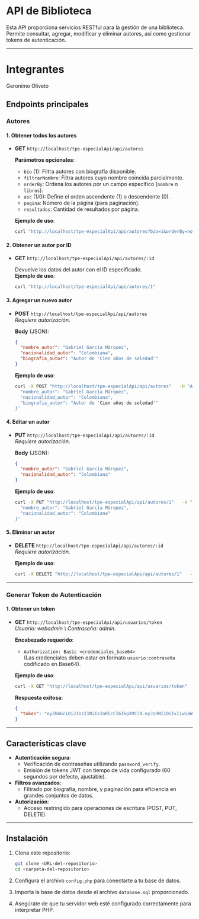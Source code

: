 
# API de Biblioteca

Esta API proporciona servicios RESTful para la gestión de una biblioteca. Permite consultar, agregar, modificar y eliminar autores, así como gestionar tokens de autenticación.

---
# Integrantes
 Geronimo Oliveto
## **Endpoints principales**

### **Autores**

#### **1. Obtener todos los autores**
- **GET** `http://localhost/tpe-especialApi/api/autores`
  
  **Parámetros opcionales**:
  - `bio` (1): Filtra autores con biografía disponible.
  - `filtrarNombre`: Filtra autores cuyo nombre coincida parcialmente.
  - `orderBy`: Ordena los autores por un campo específico (`nombre` o `libros`).
  - `asc` (1/0): Define el orden ascendente (1) o descendente (0).  
  - `pagina`: Número de la página (para paginación).
  - `resultados`: Cantidad de resultados por página.

  **Ejemplo de uso**:
  ```bash
  curl "http://localhost/tpe-especialApi/api/autores?bio=1&orderBy=nombre&asc=1&pagina=1&resultados=5"
  ```

#### **2. Obtener un autor por ID**
- **GET** `http://localhost/tpe-especialApi/api/autores/:id`

  Devuelve los datos del autor con el ID especificado.  
  **Ejemplo de uso**:
  ```bash
  curl "http://localhost/tpe-especialApi/api/autores/1"
  ```

#### **3. Agregar un nuevo autor**
- **POST** `http://localhost/tpe-especialApi/api/autores`  
  _Requiere autorización_.

  **Body** (JSON):
  ```json
  {
    "nombre_autor": "Gabriel García Márquez",
    "nacionalidad_autor": "Colombiana",
    "biografia_autor": "Autor de 'Cien años de soledad'"
  }
  ```

  **Ejemplo de uso**:
  ```bash
  curl -X POST "http://localhost/tpe-especialApi/api/autores"   -H "Authorization: Bearer <TOKEN>"   -H "Content-Type: application/json"   -d '{
    "nombre_autor": "Gabriel García Márquez",
    "nacionalidad_autor": "Colombiana",
    "biografia_autor": "Autor de 'Cien años de soledad'"
  }'
  ```

#### **4. Editar un autor**
- **PUT** `http://localhost/tpe-especialApi/api/autores/:id`  
  _Requiere autorización_.

  **Body** (JSON):
  ```json
  {
    "nombre_autor": "Gabriel García Márquez",
    "nacionalidad_autor": "Colombiana"
  }
  ```

  **Ejemplo de uso**:
  ```bash
  curl -X PUT "http://localhost/tpe-especialApi/api/autores/1"   -H "Authorization: Bearer <TOKEN>"   -H "Content-Type: application/json"   -d '{
    "nombre_autor": "Gabriel García Márquez",
    "nacionalidad_autor": "Colombiana"
  }'
  ```

#### **5. Eliminar un autor**
- **DELETE** `http://localhost/tpe-especialApi/api/autores/:id`  
  _Requiere autorización_.

  **Ejemplo de uso**:
  ```bash
  curl -X DELETE "http://localhost/tpe-especialApi/api/autores/1"   -H "Authorization: Bearer <TOKEN>"
  ```

---

### **Generar Token de Autenticación**

#### **1. Obtener un token**
- **GET** `http://localhost/tpe-especialApi/api/usuarios/token`  
  _Usuario: webadmin \ Contraseña: admin._

  **Encabezado requerido**:
  - `Authorization: Basic <credenciales_base64>`  
    (Las credenciales deben estar en formato `usuario:contraseña` codificado en Base64).

  **Ejemplo de uso**:
  ```bash
  curl -X GET "http://localhost/tpe-especialApi/api/usuarios/token"   -H "Authorization: Basic d2ViYWRtaW46YWRtaW4="
  ```

  **Respuesta exitosa**:
  ```json
  {
    "token": "eyJhbGciOiJIUzI1NiIsInR5cCI6IkpXVCJ9.eyJzdWIiOiIxIiwiaWF0IjoxNjY3MzUyODAwLCJleHAiOjE2NjczNTI4NjB9.8sKz7FYY6xY7cY9sHUYzOaGLOiYiHlzKeVkWyGfakQI"
  }
  ```

---

## **Características clave**
- **Autenticación segura**:
  - Verificación de contraseñas utilizando `password_verify`.
  - Emisión de tokens JWT con tiempo de vida configurado (60 segundos por defecto, ajustable).
- **Filtros avanzados**:
  - Filtrado por biografía, nombre, y paginación para eficiencia en grandes conjuntos de datos.
- **Autorización**:
  - Acceso restringido para operaciones de escritura (POST, PUT, DELETE).

---

## **Instalación**

1. Clona este repositorio:
   ```bash
   git clone <URL-del-repositorio>
   cd <carpeta-del-repositorio>
   ```

2. Configura el archivo `config.php` para conectarte a tu base de datos.

3. Importa la base de datos desde el archivo `database.sql` proporcionado.

4. Asegúrate de que tu servidor web esté configurado correctamente para interpretar PHP.

